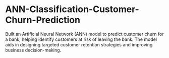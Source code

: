 # ANN-Classification-Customer-Churn-Prediction
Built an Artificial Neural Network (ANN) model to predict customer churn for a bank, helping identify customers at risk of leaving the bank. The model aids in designing targeted customer retention strategies and improving business decision-making.
